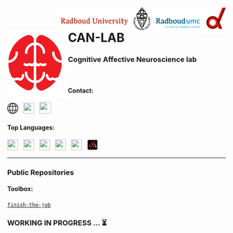 <img align="right" alt="Coding" width="60" src="profile/media/donders_d.svg"> <img align="right" alt="Coding" width="320" src="profile/media/Combilogo_RUMC_RGB.png"> 

<img align="left" alt="Coding" width="140" src="media/canlab_logo_trim.png "> 

<h1 align="left">CAN-LAB</h1>

<h3 align="left">Cognitive Affective Neuroscience lab</h3>

<br>

<h4 align="left">Contact:</h4>

<a href="https://cognitiveaffectiveneurosciencelab.nl/index.html"><img src="media/internet-svgrepo-com.svg" height="25" width="25"/></a> &nbsp; <a href="https://twitter.com/canlab_di"><img src="https://cdn.jsdelivr.net/gh/devicons/devicon/icons/twitter/twitter-original.svg" height="25" width="25"/></a> &nbsp; <a href="https://github.com/can-lab"><img src="https://cdn.jsdelivr.net/gh/devicons/devicon/icons/github/github-original.svg" height="27" width="27"/></a>

<h4 align="left">Top Languages:</h4>

<img src="https://cdn.jsdelivr.net/gh/devicons/devicon/icons/python/python-original.svg" height="25" width="25"/> &nbsp; <img src="https://cdn.jsdelivr.net/gh/devicons/devicon/icons/matlab/matlab-original.svg" height="25" width="25"/> &nbsp; <img src="https://cdn.jsdelivr.net/gh/devicons/devicon/icons/rstudio/rstudio-original.svg" height="25" width="25"/> &nbsp; <img src="https://cdn.jsdelivr.net/gh/devicons/devicon/icons/html5/html5-original.svg" height="25" width="25"/> &nbsp; <img src="https://cdn.jsdelivr.net/gh/devicons/devicon/icons/markdown/markdown-original.svg" height="25" width="25"/> &nbsp; <img src="media/scilab_104094.svg" height="25" width="25"/>

---

<h3 align="left">Public Repositories</h3>

<h4 align="left">Toolbox:</h4>

[`finish-the-job`](https://github.com/can-lab/finish-the-job)


<h3 align="left">WORKING IN PROGRESS ... ⏳</h3>
